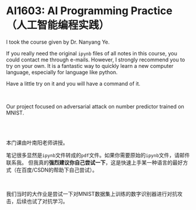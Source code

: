 # AI1603: AI Programming Practice（人工智能编程实践）

I took the course given by Dr. Nanyang Ye.

If you really need the original `ipynb` files of all notes in this course, you could contact me through e-mails.
However, I strongly recommend you to try on your own. It is a fantastic way to quickly learn a new computer language, especially for language like python.

Have a little try on it and you will have a command of it.

<br/>

Our project focused on adversarial attack on number predictor trained on MNIST.

<br/>

<br/>

本门课由叶南阳老师讲授。

笔记很多显然是`ipynb`文件转成的`pdf`文件。如果你需要原始的`ipynb`文件，请邮件联系我。
但我真的**强烈建议你自己尝试一下**，这是快速上手某一种语言的最好方式（在百度/CSDN的帮助下自己尝试）。

<br/>

我们当时的大作业是尝试一下对MNIST数据集上训练的数字识别器进行对抗攻击，后续也试了对抗学习。
